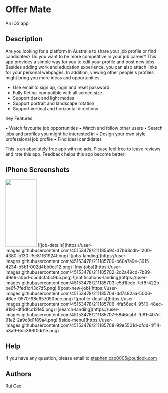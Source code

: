 # Offer Mate

An iOS app

## Description

Are you looking for a platform in Australia to share your job profile or find candidates? Do you want to be more competitive in your job career? This app provides a simple way for you to edit your profile and post new jobs. Besides adding work and education experience, you can also attach links for your personal webpages. In addition, viewing other people's profiles might bring you more ideas and opportunities.

- Use email to sign up, login and reset password
- Fully Retina-compatible with all screen size.
- Support dark and light modes
- Support portrait and landscape rotation
- Support vertical and horizontal directions

Key Features 

• Watch favourite job opportunities
• Watch and follow other users
• Search jobs and profiles you might be interested in
• Design your own style professional job profile
• Find ideal candidates
  
 This is an absolutely free app with no ads. Please feel free to leave reviews and rate this app. Feedback helps this app become better!

## iPhone Screenshots

<img src="https://user-images.githubusercontent.com/45153478/211185694-37b68cdb-1200-4380-b130-f5c81161924f.png" width="100" height="216">
![job-details](https://user-images.githubusercontent.com/45153478/211185694-37b68cdb-1200-4380-b130-f5c81161924f.png)
![jobs-landing](https://user-images.githubusercontent.com/45153478/211185700-b60a7a9e-3915-4234-b5b1-002d4bb0cc12.png)
![my-jobs](https://user-images.githubusercontent.com/45153478/211185702-2d2a49cd-7b89-49e6-a0bd-c5c4cfa0c9b5.png)
![notifications-landing](https://user-images.githubusercontent.com/45153478/211185703-e5d1fede-7cf8-422b-be6f-7fed1c43c7d5.png)
![post-new-job](https://user-images.githubusercontent.com/45153478/211185704-dd7482aa-5006-46ee-9570-98c657050bce.png)
![profile-details](https://user-images.githubusercontent.com/45153478/211185706-4fa56ec4-9510-48ec-9192-df4dfcc12fe5.png)
![search-landing](https://user-images.githubusercontent.com/45153478/211185707-5846dab1-fb91-407d-91e2-2a9c8d1f89a4.png)
![side-menu](https://user-images.githubusercontent.com/45153478/211185708-99e5501d-dfdd-4f14-b8a9-6dc366f0dd1e.png)

## Help

If you have any question, please email to stephen.cao0805@outlook.com

## Authors

Rui Cao
